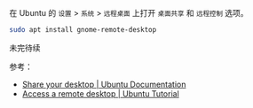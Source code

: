 在 Ubuntu 的 `设置` > `系统` > `远程桌面` 上打开 `桌面共享` 和 `远程控制` 选项。

```sh
sudo apt install gnome-remote-desktop
```

未完待续

参考：

- [Share your desktop | Ubuntu Documentation](https://help.ubuntu.com/stable/ubuntu-help/sharing-desktop.html.ro)
- [Access a remote desktop | Ubuntu Tutorial](https://ubuntu.com/tutorials/access-remote-desktop)